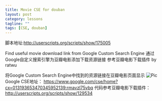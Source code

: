 ```yaml
---
title: Movie CSE for douban
layout: post
category: lessons
tagline: ""
tags: [CSE, douban]
---
```



脚本地址:http://userscripts.org/scripts/show/175005

Find useful movie download link from Google Custom Search Engine 通过Google自定义搜索引擎为豆瓣电影添加下载资源链接
参考豆瓣电影下载插件 by ratwu

将Google Custom Search Engine中找到的资源链接在豆瓣电影页面显示
![Pic](https://lh3.googleusercontent.com/-88QHely6KvM/Uf37A-EYMyI/AAAAAAAAXAw/0Jh-VkkHu7Y/s640/einverne_2013.08.04_14h54m30s_002_.png)
Google CSE地址：
https://www.google.com/cse/home?cx=013193653470345952139:rmavzl75vbq
代码参考豆瓣电影下载插件：
http://userscripts.org/scripts/show/129534
